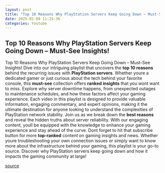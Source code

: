 ```yaml
---
layout: post
title: "Top 10 Reasons Why PlayStation Servers Keep Going Down – Must-See Insights!"
date: 2025-02-08 11:25:36
categories: Youtube
---
```


## Top 10 Reasons Why PlayStation Servers Keep Going Down – Must-See Insights!

Top 10 Reasons Why PlayStation Servers Keep Going Down – Must-See Insights!
Dive into our intriguing playlist that uncovers the **top 10 reasons** behind the recurring issues with **PlayStation servers**. Whether youre a dedicated gamer or just curious about the tech behind your favorite console, this **must-see** collection offers **ranked insights** that you wont want to miss.
Explore why server downtime happens, from unexpected outages to maintenance schedules, and how these factors affect your gaming experience. Each video in this playlist is designed to provide valuable information, engaging commentary, and expert opinions, making it the ultimate destination for anyone looking to understand the complexities of PlayStation network stability.
Join us as we break down the **best reasons** and reveal the hidden truths about server reliability. With our engaging content, youll be equipped with the knowledge to enhance your gaming experience and stay ahead of the curve. 
Dont forget to hit that subscribe button for more **top-ranked** content on gaming insights and news. Whether youre troubleshooting your own connection issues or simply want to know more about the infrastructure behind your gaming, this playlist is your go-to source. Discover why PlayStation servers keep going down and how it impacts the gaming community at large!

[source](https://www.youtube.com/playlist?list=PLxXeNXdZLLrpDt-DQ1BXT4JAuyxFs5Bkh)